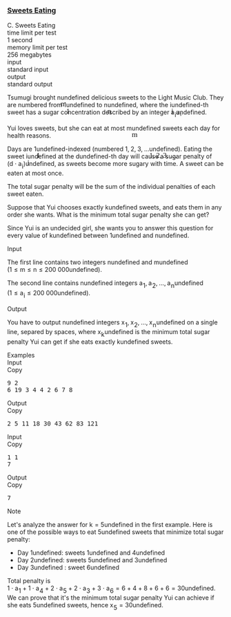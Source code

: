<h3><a href="https://codeforces.com/contest/1253/problem/C" target="_blank" rel="noopener noreferrer">Sweets Eating</a></h3>
<div class="header"><div class="title">C. Sweets Eating</div><div class="time-limit"><div class="property-title">time limit per test</div>1 second</div><div class="memory-limit"><div class="property-title">memory limit per test</div>256 megabytes</div><div class="input-file input-standard"><div class="property-title">input</div>standard input</div><div class="output-file output-standard"><div class="property-title">output</div>standard output</div></div><div><p>Tsumugi brought <span class="MathJax_Preview" style="color: inherit;"><span class="MJXp-math" id="MJXp-Span-1"><span class="MJXp-mi MJXp-italic" id="MJXp-Span-2">n</span></span></span><span class="MathJax MathJax_Processed" id="MathJax-Element-1-Frame" tabindex="0" style=""><nobr><span class="math" id="MathJax-Span-1"><span style="display: inline-block; position: relative; width: 0em; height: 0px; font-size: 122%;"><span style="position: absolute;"><span class="mrow" id="MathJax-Span-2"><span class="mi" id="MathJax-Span-3" style="font-family: MathJax_Math-italic;">n</span></span></span></span></span></nobr></span>undefined delicious sweets to the Light Music Club. They are numbered from <span class="MathJax_Preview" style="color: inherit;"><span class="MJXp-math" id="MJXp-Span-3"><span class="MJXp-mn" id="MJXp-Span-4">1</span></span></span><span class="MathJax MathJax_Processed" id="MathJax-Element-2-Frame" tabindex="0" style=""><nobr><span class="math" id="MathJax-Span-4"><span style="display: inline-block; position: relative; width: 0em; height: 0px; font-size: 122%;"><span style="position: absolute;"><span class="mrow" id="MathJax-Span-5"><span class="mn" id="MathJax-Span-6" style="font-family: MathJax_Main;">1</span></span></span></span></span></nobr></span>undefined to <span class="MathJax_Preview" style="color: inherit;"><span class="MJXp-math" id="MJXp-Span-5"><span class="MJXp-mi MJXp-italic" id="MJXp-Span-6">n</span></span></span><span class="MathJax MathJax_Processed" id="MathJax-Element-3-Frame" tabindex="0" style=""><nobr><span class="math" id="MathJax-Span-7"><span style="display: inline-block; position: relative; width: 0em; height: 0px; font-size: 122%;"><span style="position: absolute;"><span class="mrow" id="MathJax-Span-8"><span class="mi" id="MathJax-Span-9" style="font-family: MathJax_Math-italic;">n</span></span></span></span></span></nobr></span>undefined, where the <span class="MathJax_Preview" style="color: inherit;"><span class="MJXp-math" id="MJXp-Span-7"><span class="MJXp-mi MJXp-italic" id="MJXp-Span-8">i</span></span></span><span class="MathJax MathJax_Processed" id="MathJax-Element-4-Frame" tabindex="0" style=""><nobr><span class="math" id="MathJax-Span-10"><span style="display: inline-block; position: relative; width: 0em; height: 0px; font-size: 122%;"><span style="position: absolute;"><span class="mrow" id="MathJax-Span-11"><span class="mi" id="MathJax-Span-12" style="font-family: MathJax_Math-italic;">i</span></span></span></span></span></nobr></span>undefined-th sweet has a sugar concentration described by an integer <span class="MathJax_Preview" style="color: inherit;"><span class="MJXp-math" id="MJXp-Span-9"><span class="MJXp-msubsup" id="MJXp-Span-10"><span class="MJXp-mi MJXp-italic" id="MJXp-Span-11" style="margin-right: 0.05em;">a</span><span class="MJXp-mi MJXp-italic MJXp-script" id="MJXp-Span-12" style="vertical-align: -0.4em;">i</span></span></span></span><span class="MathJax MathJax_Processed" id="MathJax-Element-5-Frame" tabindex="0" style=""><nobr><span class="math" id="MathJax-Span-13"><span style="display: inline-block; position: relative; width: 0em; height: 0px; font-size: 122%;"><span style="position: absolute;"><span class="mrow" id="MathJax-Span-14"><span class="msubsup" id="MathJax-Span-15"><span style="display: inline-block; position: relative; width: 0.823em; height: 0px;"><span style="position: absolute; clip: rect(3.34em, 1000.53em, 4.16em, -999.997em); top: -3.978em; left: 0em;"><span class="mi" id="MathJax-Span-16" style="font-family: MathJax_Math-italic;">a</span><span style="display: inline-block; width: 0px; height: 3.984em;"></span></span><span style="position: absolute; top: -3.803em; left: 0.53em;"><span class="mi" id="MathJax-Span-17" style="font-size: 70.7%; font-family: MathJax_Math-italic;">i</span><span style="display: inline-block; width: 0px; height: 3.984em;"></span></span></span></span></span></span></span></span></nobr></span>undefined.</p><p>Yui loves sweets, but she can eat at most <span class="MathJax_Preview" style="color: inherit;"><span class="MJXp-math" id="MJXp-Span-13"><span class="MJXp-mi MJXp-italic" id="MJXp-Span-14">m</span></span></span><span class="MathJax MathJax_Processed" id="MathJax-Element-6-Frame" tabindex="0" style=""><nobr><span class="math" id="MathJax-Span-18"><span style="display: inline-block; position: relative; width: 0em; height: 0px; font-size: 122%;"><span style="position: absolute;"><span class="mrow" id="MathJax-Span-19"><span class="mi" id="MathJax-Span-20" style="font-family: MathJax_Math-italic;">m</span></span></span></span></span></nobr></span>undefined sweets each day for health reasons.</p><p>Days are <span class="MathJax_Preview" style="color: inherit;"><span class="MJXp-math" id="MJXp-Span-15"><span class="MJXp-mn" id="MJXp-Span-16">1</span></span></span><span class="MathJax MathJax_Processed" id="MathJax-Element-7-Frame" tabindex="0" style=""><nobr><span class="math" id="MathJax-Span-21"><span style="display: inline-block; position: relative; width: 0em; height: 0px; font-size: 122%;"><span style="position: absolute;"><span class="mrow" id="MathJax-Span-22"><span class="mn" id="MathJax-Span-23" style="font-family: MathJax_Main;">1</span></span></span></span></span></nobr></span>undefined-indexed (numbered <span class="MathJax_Preview" style="color: inherit;"><span class="MJXp-math" id="MJXp-Span-17"><span class="MJXp-mn" id="MJXp-Span-18">1</span><span class="MJXp-mo" id="MJXp-Span-19" style="margin-left: 0em; margin-right: 0.222em;">,</span><span class="MJXp-mn" id="MJXp-Span-20">2</span><span class="MJXp-mo" id="MJXp-Span-21" style="margin-left: 0em; margin-right: 0.222em;">,</span><span class="MJXp-mn" id="MJXp-Span-22">3</span><span class="MJXp-mo" id="MJXp-Span-23" style="margin-left: 0em; margin-right: 0.222em;">,</span><span class="MJXp-mo" id="MJXp-Span-24" style="margin-left: 0em; margin-right: 0em;">…</span></span></span><span class="MathJax MathJax_Processed" id="MathJax-Element-8-Frame" tabindex="0" style=""><nobr><span class="math" id="MathJax-Span-24"><span style="display: inline-block; position: relative; width: 0em; height: 0px; font-size: 122%;"><span style="position: absolute;"><span class="mrow" id="MathJax-Span-25"><span class="mn" id="MathJax-Span-26" style="font-family: MathJax_Main;">1</span><span class="mo" id="MathJax-Span-27" style="font-family: MathJax_Main;">,</span><span class="mn" id="MathJax-Span-28" style="font-family: MathJax_Main; padding-left: 0.179em;">2</span><span class="mo" id="MathJax-Span-29" style="font-family: MathJax_Main;">,</span><span class="mn" id="MathJax-Span-30" style="font-family: MathJax_Main; padding-left: 0.179em;">3</span><span class="mo" id="MathJax-Span-31" style="font-family: MathJax_Main;">,</span><span class="mo" id="MathJax-Span-32" style="font-family: MathJax_Main; padding-left: 0.179em;">…</span></span></span></span></span></nobr></span>undefined). Eating the sweet <span class="MathJax_Preview" style="color: inherit;"><span class="MJXp-math" id="MJXp-Span-25"><span class="MJXp-mi MJXp-italic" id="MJXp-Span-26">i</span></span></span><span class="MathJax MathJax_Processed" id="MathJax-Element-9-Frame" tabindex="0" style=""><nobr><span class="math" id="MathJax-Span-33"><span style="display: inline-block; position: relative; width: 0em; height: 0px; font-size: 122%;"><span style="position: absolute;"><span class="mrow" id="MathJax-Span-34"><span class="mi" id="MathJax-Span-35" style="font-family: MathJax_Math-italic;">i</span></span></span></span></span></nobr></span>undefined at the <span class="MathJax_Preview" style="color: inherit;"><span class="MJXp-math" id="MJXp-Span-27"><span class="MJXp-mi MJXp-italic" id="MJXp-Span-28">d</span></span></span><span class="MathJax MathJax_Processing" id="MathJax-Element-10-Frame" tabindex="0"></span>undefined-th day will cause a sugar penalty of <span class="MathJax_Preview" style="color: inherit;"><span class="MJXp-math" id="MJXp-Span-29"><span class="MJXp-mo" id="MJXp-Span-30" style="margin-left: 0em; margin-right: 0em;">(</span><span class="MJXp-mi MJXp-italic" id="MJXp-Span-31">d</span><span class="MJXp-mo" id="MJXp-Span-32" style="margin-left: 0.267em; margin-right: 0.267em;">⋅</span><span class="MJXp-msubsup" id="MJXp-Span-33"><span class="MJXp-mi MJXp-italic" id="MJXp-Span-34" style="margin-right: 0.05em;">a</span><span class="MJXp-mi MJXp-italic MJXp-script" id="MJXp-Span-35" style="vertical-align: -0.4em;">i</span></span><span class="MJXp-mo" id="MJXp-Span-36" style="margin-left: 0em; margin-right: 0em;">)</span></span></span><span class="MathJax MathJax_Processing" id="MathJax-Element-11-Frame" tabindex="0"></span>undefined, as sweets become more sugary with time. A sweet can be eaten at most once.</p><p>The total sugar penalty will be the <span class="tex-font-style-bf">sum</span> of the individual penalties of each sweet eaten.</p><p>Suppose that Yui chooses exactly <span class="MathJax_Preview" style="color: inherit;"><span class="MJXp-math" id="MJXp-Span-37"><span class="MJXp-mi MJXp-italic" id="MJXp-Span-38">k</span></span></span><span class="MathJax MathJax_Processing" id="MathJax-Element-12-Frame" tabindex="0"></span>undefined sweets, and eats them in any order she wants. What is the <span class="tex-font-style-bf">minimum</span> total sugar penalty she can get?</p><p>Since Yui is an undecided girl, she wants you to answer this question for every value of <span class="MathJax_Preview" style="color: inherit;"><span class="MJXp-math" id="MJXp-Span-39"><span class="MJXp-mi MJXp-italic" id="MJXp-Span-40">k</span></span></span><span class="MathJax MathJax_Processing" id="MathJax-Element-13-Frame" tabindex="0"></span>undefined between <span class="MathJax_Preview" style="color: inherit;"><span class="MJXp-math" id="MJXp-Span-41"><span class="MJXp-mn" id="MJXp-Span-42">1</span></span></span><span class="MathJax MathJax_Processing" id="MathJax-Element-14-Frame" tabindex="0"></span>undefined and <span class="MathJax_Preview" style="color: inherit;"><span class="MJXp-math" id="MJXp-Span-43"><span class="MJXp-mi MJXp-italic" id="MJXp-Span-44">n</span></span></span><span class="MathJax MathJax_Processing" id="MathJax-Element-15-Frame" tabindex="0"></span>undefined.</p></div><div class="input-specification"><div class="section-title">Input</div><p>The first line contains two integers <span class="MathJax_Preview" style="color: inherit;"><span class="MJXp-math" id="MJXp-Span-45"><span class="MJXp-mi MJXp-italic" id="MJXp-Span-46">n</span></span></span><span class="MathJax MathJax_Processing" id="MathJax-Element-16-Frame" tabindex="0"></span>undefined and <span class="MathJax_Preview" style="color: inherit;"><span class="MJXp-math" id="MJXp-Span-47"><span class="MJXp-mi MJXp-italic" id="MJXp-Span-48">m</span></span></span><span class="MathJax MathJax_Processing" id="MathJax-Element-17-Frame" tabindex="0"></span>undefined (<span class="MathJax_Preview" style="color: inherit;"><span class="MJXp-math" id="MJXp-Span-49"><span class="MJXp-mn" id="MJXp-Span-50">1</span><span class="MJXp-mo" id="MJXp-Span-51" style="margin-left: 0.333em; margin-right: 0.333em;">≤</span><span class="MJXp-mi MJXp-italic" id="MJXp-Span-52">m</span><span class="MJXp-mo" id="MJXp-Span-53" style="margin-left: 0.333em; margin-right: 0.333em;">≤</span><span class="MJXp-mi MJXp-italic" id="MJXp-Span-54">n</span><span class="MJXp-mo" id="MJXp-Span-55" style="margin-left: 0.333em; margin-right: 0.333em;">≤</span><span class="MJXp-mn" id="MJXp-Span-56">200</span><span class="MJXp-mtext" id="MJXp-Span-57">&nbsp;</span><span class="MJXp-mn" id="MJXp-Span-58">000</span></span></span><span class="MathJax MathJax_Processing" id="MathJax-Element-18-Frame" tabindex="0"></span>undefined).</p><p>The second line contains <span class="MathJax_Preview" style="color: inherit;"><span class="MJXp-math" id="MJXp-Span-59"><span class="MJXp-mi MJXp-italic" id="MJXp-Span-60">n</span></span></span><span class="MathJax MathJax_Processing" id="MathJax-Element-19-Frame" tabindex="0"></span>undefined integers <span class="MathJax_Preview" style="color: inherit;"><span class="MJXp-math" id="MJXp-Span-61"><span class="MJXp-msubsup" id="MJXp-Span-62"><span class="MJXp-mi MJXp-italic" id="MJXp-Span-63" style="margin-right: 0.05em;">a</span><span class="MJXp-mn MJXp-script" id="MJXp-Span-64" style="vertical-align: -0.4em;">1</span></span><span class="MJXp-mo" id="MJXp-Span-65" style="margin-left: 0em; margin-right: 0.222em;">,</span><span class="MJXp-msubsup" id="MJXp-Span-66"><span class="MJXp-mi MJXp-italic" id="MJXp-Span-67" style="margin-right: 0.05em;">a</span><span class="MJXp-mn MJXp-script" id="MJXp-Span-68" style="vertical-align: -0.4em;">2</span></span><span class="MJXp-mo" id="MJXp-Span-69" style="margin-left: 0em; margin-right: 0.222em;">,</span><span class="MJXp-mo" id="MJXp-Span-70" style="margin-left: 0em; margin-right: 0em;">…</span><span class="MJXp-mo" id="MJXp-Span-71" style="margin-left: 0em; margin-right: 0.222em;">,</span><span class="MJXp-msubsup" id="MJXp-Span-72"><span class="MJXp-mi MJXp-italic" id="MJXp-Span-73" style="margin-right: 0.05em;">a</span><span class="MJXp-mi MJXp-italic MJXp-script" id="MJXp-Span-74" style="vertical-align: -0.4em;">n</span></span></span></span><span class="MathJax MathJax_Processing" id="MathJax-Element-20-Frame" tabindex="0"></span>undefined (<span class="MathJax_Preview" style="color: inherit;"><span class="MJXp-math" id="MJXp-Span-75"><span class="MJXp-mn" id="MJXp-Span-76">1</span><span class="MJXp-mo" id="MJXp-Span-77" style="margin-left: 0.333em; margin-right: 0.333em;">≤</span><span class="MJXp-msubsup" id="MJXp-Span-78"><span class="MJXp-mi MJXp-italic" id="MJXp-Span-79" style="margin-right: 0.05em;">a</span><span class="MJXp-mi MJXp-italic MJXp-script" id="MJXp-Span-80" style="vertical-align: -0.4em;">i</span></span><span class="MJXp-mo" id="MJXp-Span-81" style="margin-left: 0.333em; margin-right: 0.333em;">≤</span><span class="MJXp-mn" id="MJXp-Span-82">200</span><span class="MJXp-mtext" id="MJXp-Span-83">&nbsp;</span><span class="MJXp-mn" id="MJXp-Span-84">000</span></span></span><span class="MathJax MathJax_Processing" id="MathJax-Element-21-Frame" tabindex="0"></span>undefined).</p></div><div class="output-specification"><div class="section-title">Output</div><p>You have to output <span class="MathJax_Preview" style="color: inherit;"><span class="MJXp-math" id="MJXp-Span-85"><span class="MJXp-mi MJXp-italic" id="MJXp-Span-86">n</span></span></span><span class="MathJax MathJax_Processing" id="MathJax-Element-22-Frame" tabindex="0"></span>undefined integers <span class="MathJax_Preview" style="color: inherit;"><span class="MJXp-math" id="MJXp-Span-87"><span class="MJXp-msubsup" id="MJXp-Span-88"><span class="MJXp-mi MJXp-italic" id="MJXp-Span-89" style="margin-right: 0.05em;">x</span><span class="MJXp-mn MJXp-script" id="MJXp-Span-90" style="vertical-align: -0.4em;">1</span></span><span class="MJXp-mo" id="MJXp-Span-91" style="margin-left: 0em; margin-right: 0.222em;">,</span><span class="MJXp-msubsup" id="MJXp-Span-92"><span class="MJXp-mi MJXp-italic" id="MJXp-Span-93" style="margin-right: 0.05em;">x</span><span class="MJXp-mn MJXp-script" id="MJXp-Span-94" style="vertical-align: -0.4em;">2</span></span><span class="MJXp-mo" id="MJXp-Span-95" style="margin-left: 0em; margin-right: 0.222em;">,</span><span class="MJXp-mo" id="MJXp-Span-96" style="margin-left: 0em; margin-right: 0em;">…</span><span class="MJXp-mo" id="MJXp-Span-97" style="margin-left: 0em; margin-right: 0.222em;">,</span><span class="MJXp-msubsup" id="MJXp-Span-98"><span class="MJXp-mi MJXp-italic" id="MJXp-Span-99" style="margin-right: 0.05em;">x</span><span class="MJXp-mi MJXp-italic MJXp-script" id="MJXp-Span-100" style="vertical-align: -0.4em;">n</span></span></span></span><span class="MathJax MathJax_Processing" id="MathJax-Element-23-Frame" tabindex="0"></span>undefined on a single line, separed by spaces, where <span class="MathJax_Preview" style="color: inherit;"><span class="MJXp-math" id="MJXp-Span-101"><span class="MJXp-msubsup" id="MJXp-Span-102"><span class="MJXp-mi MJXp-italic" id="MJXp-Span-103" style="margin-right: 0.05em;">x</span><span class="MJXp-mi MJXp-italic MJXp-script" id="MJXp-Span-104" style="vertical-align: -0.4em;">k</span></span></span></span><span class="MathJax MathJax_Processing" id="MathJax-Element-24-Frame" tabindex="0"></span>undefined is the minimum total sugar penalty Yui can get if she eats exactly <span class="MathJax_Preview" style="color: inherit;"><span class="MJXp-math" id="MJXp-Span-105"><span class="MJXp-mi MJXp-italic" id="MJXp-Span-106">k</span></span></span><span class="MathJax MathJax_Processing" id="MathJax-Element-25-Frame" tabindex="0"></span>undefined sweets.</p></div><div class="sample-tests"><div class="section-title">Examples</div><div class="sample-test"><div class="input"><div class="title">Input<div title="Copy" data-clipboard-target="#id0015089417852796005" id="id001820906383268306" class="input-output-copier">Copy</div></div><pre id="id0015089417852796005">9 2
6 19 3 4 4 2 6 7 8
</pre></div><div class="output"><div class="title">Output<div title="Copy" data-clipboard-target="#id0013869824062160419" id="id006028480042168526" class="input-output-copier">Copy</div></div><pre id="id0013869824062160419">2 5 11 18 30 43 62 83 121
</pre></div><div class="input"><div class="title">Input<div title="Copy" data-clipboard-target="#id008816231900852288" id="id006160651325780975" class="input-output-copier">Copy</div></div><pre id="id008816231900852288">1 1
7
</pre></div><div class="output"><div class="title">Output<div title="Copy" data-clipboard-target="#id006502678219470889" id="id002523614742592405" class="input-output-copier">Copy</div></div><pre id="id006502678219470889">7
</pre></div></div></div><div class="note"><div class="section-title">Note</div><p>Let's analyze the answer for <span class="MathJax_Preview" style="color: inherit;"><span class="MJXp-math" id="MJXp-Span-107"><span class="MJXp-mi MJXp-italic" id="MJXp-Span-108">k</span><span class="MJXp-mo" id="MJXp-Span-109" style="margin-left: 0.333em; margin-right: 0.333em;">=</span><span class="MJXp-mn" id="MJXp-Span-110">5</span></span></span><span class="MathJax MathJax_Processing" id="MathJax-Element-26-Frame" tabindex="0"></span>undefined in the first example. Here is <span class="tex-font-style-bf">one</span> of the possible ways to eat <span class="MathJax_Preview" style="color: inherit;"><span class="MJXp-math" id="MJXp-Span-111"><span class="MJXp-mn" id="MJXp-Span-112">5</span></span></span><span class="MathJax MathJax_Processing" id="MathJax-Element-27-Frame" tabindex="0"></span>undefined sweets that minimize total sugar penalty:</p><ul> <li> Day <span class="MathJax_Preview" style="color: inherit;"><span class="MJXp-math" id="MJXp-Span-113"><span class="MJXp-mn" id="MJXp-Span-114">1</span></span></span><span class="MathJax MathJax_Processing" id="MathJax-Element-28-Frame" tabindex="0"></span>undefined: sweets <span class="MathJax_Preview" style="color: inherit;"><span class="MJXp-math" id="MJXp-Span-115"><span class="MJXp-mn" id="MJXp-Span-116">1</span></span></span><span class="MathJax MathJax_Processing" id="MathJax-Element-29-Frame" tabindex="0"></span>undefined and <span class="MathJax_Preview" style="color: inherit;"><span class="MJXp-math" id="MJXp-Span-117"><span class="MJXp-mn" id="MJXp-Span-118">4</span></span></span><span class="MathJax MathJax_Processing" id="MathJax-Element-30-Frame" tabindex="0"></span>undefined </li><li> Day <span class="MathJax_Preview" style="color: inherit;"><span class="MJXp-math" id="MJXp-Span-119"><span class="MJXp-mn" id="MJXp-Span-120">2</span></span></span><span class="MathJax MathJax_Processing" id="MathJax-Element-31-Frame" tabindex="0"></span>undefined: sweets <span class="MathJax_Preview" style="color: inherit;"><span class="MJXp-math" id="MJXp-Span-121"><span class="MJXp-mn" id="MJXp-Span-122">5</span></span></span><span class="MathJax MathJax_Processing" id="MathJax-Element-32-Frame" tabindex="0"></span>undefined and <span class="MathJax_Preview" style="color: inherit;"><span class="MJXp-math" id="MJXp-Span-123"><span class="MJXp-mn" id="MJXp-Span-124">3</span></span></span><span class="MathJax MathJax_Processing" id="MathJax-Element-33-Frame" tabindex="0"></span>undefined </li><li> Day <span class="MathJax_Preview" style="color: inherit;"><span class="MJXp-math" id="MJXp-Span-125"><span class="MJXp-mn" id="MJXp-Span-126">3</span></span></span><span class="MathJax MathJax_Processing" id="MathJax-Element-34-Frame" tabindex="0"></span>undefined : sweet <span class="MathJax_Preview" style="color: inherit;"><span class="MJXp-math" id="MJXp-Span-127"><span class="MJXp-mn" id="MJXp-Span-128">6</span></span></span><span class="MathJax MathJax_Processing" id="MathJax-Element-35-Frame" tabindex="0"></span>undefined </li></ul><p>Total penalty is <span class="MathJax_Preview" style="color: inherit;"><span class="MJXp-math" id="MJXp-Span-129"><span class="MJXp-mn" id="MJXp-Span-130">1</span><span class="MJXp-mo" id="MJXp-Span-131" style="margin-left: 0.267em; margin-right: 0.267em;">⋅</span><span class="MJXp-msubsup" id="MJXp-Span-132"><span class="MJXp-mi MJXp-italic" id="MJXp-Span-133" style="margin-right: 0.05em;">a</span><span class="MJXp-mn MJXp-script" id="MJXp-Span-134" style="vertical-align: -0.4em;">1</span></span><span class="MJXp-mo" id="MJXp-Span-135" style="margin-left: 0.267em; margin-right: 0.267em;">+</span><span class="MJXp-mn" id="MJXp-Span-136">1</span><span class="MJXp-mo" id="MJXp-Span-137" style="margin-left: 0.267em; margin-right: 0.267em;">⋅</span><span class="MJXp-msubsup" id="MJXp-Span-138"><span class="MJXp-mi MJXp-italic" id="MJXp-Span-139" style="margin-right: 0.05em;">a</span><span class="MJXp-mn MJXp-script" id="MJXp-Span-140" style="vertical-align: -0.4em;">4</span></span><span class="MJXp-mo" id="MJXp-Span-141" style="margin-left: 0.267em; margin-right: 0.267em;">+</span><span class="MJXp-mn" id="MJXp-Span-142">2</span><span class="MJXp-mo" id="MJXp-Span-143" style="margin-left: 0.267em; margin-right: 0.267em;">⋅</span><span class="MJXp-msubsup" id="MJXp-Span-144"><span class="MJXp-mi MJXp-italic" id="MJXp-Span-145" style="margin-right: 0.05em;">a</span><span class="MJXp-mn MJXp-script" id="MJXp-Span-146" style="vertical-align: -0.4em;">5</span></span><span class="MJXp-mo" id="MJXp-Span-147" style="margin-left: 0.267em; margin-right: 0.267em;">+</span><span class="MJXp-mn" id="MJXp-Span-148">2</span><span class="MJXp-mo" id="MJXp-Span-149" style="margin-left: 0.267em; margin-right: 0.267em;">⋅</span><span class="MJXp-msubsup" id="MJXp-Span-150"><span class="MJXp-mi MJXp-italic" id="MJXp-Span-151" style="margin-right: 0.05em;">a</span><span class="MJXp-mn MJXp-script" id="MJXp-Span-152" style="vertical-align: -0.4em;">3</span></span><span class="MJXp-mo" id="MJXp-Span-153" style="margin-left: 0.267em; margin-right: 0.267em;">+</span><span class="MJXp-mn" id="MJXp-Span-154">3</span><span class="MJXp-mo" id="MJXp-Span-155" style="margin-left: 0.267em; margin-right: 0.267em;">⋅</span><span class="MJXp-msubsup" id="MJXp-Span-156"><span class="MJXp-mi MJXp-italic" id="MJXp-Span-157" style="margin-right: 0.05em;">a</span><span class="MJXp-mn MJXp-script" id="MJXp-Span-158" style="vertical-align: -0.4em;">6</span></span><span class="MJXp-mo" id="MJXp-Span-159" style="margin-left: 0.333em; margin-right: 0.333em;">=</span><span class="MJXp-mn" id="MJXp-Span-160">6</span><span class="MJXp-mo" id="MJXp-Span-161" style="margin-left: 0.267em; margin-right: 0.267em;">+</span><span class="MJXp-mn" id="MJXp-Span-162">4</span><span class="MJXp-mo" id="MJXp-Span-163" style="margin-left: 0.267em; margin-right: 0.267em;">+</span><span class="MJXp-mn" id="MJXp-Span-164">8</span><span class="MJXp-mo" id="MJXp-Span-165" style="margin-left: 0.267em; margin-right: 0.267em;">+</span><span class="MJXp-mn" id="MJXp-Span-166">6</span><span class="MJXp-mo" id="MJXp-Span-167" style="margin-left: 0.267em; margin-right: 0.267em;">+</span><span class="MJXp-mn" id="MJXp-Span-168">6</span><span class="MJXp-mo" id="MJXp-Span-169" style="margin-left: 0.333em; margin-right: 0.333em;">=</span><span class="MJXp-mn" id="MJXp-Span-170">30</span></span></span><span class="MathJax MathJax_Processing" id="MathJax-Element-36-Frame" tabindex="0"></span>undefined. We can prove that it's the minimum total sugar penalty Yui can achieve if she eats <span class="MathJax_Preview" style="color: inherit;"><span class="MJXp-math" id="MJXp-Span-171"><span class="MJXp-mn" id="MJXp-Span-172">5</span></span></span><span class="MathJax MathJax_Processing" id="MathJax-Element-37-Frame" tabindex="0"></span>undefined sweets, hence <span class="MathJax_Preview" style="color: inherit;"><span class="MJXp-math" id="MJXp-Span-173"><span class="MJXp-msubsup" id="MJXp-Span-174"><span class="MJXp-mi MJXp-italic" id="MJXp-Span-175" style="margin-right: 0.05em;">x</span><span class="MJXp-mn MJXp-script" id="MJXp-Span-176" style="vertical-align: -0.4em;">5</span></span><span class="MJXp-mo" id="MJXp-Span-177" style="margin-left: 0.333em; margin-right: 0.333em;">=</span><span class="MJXp-mn" id="MJXp-Span-178">30</span></span></span><span class="MathJax MathJax_Processing" id="MathJax-Element-38-Frame" tabindex="0"></span>undefined.</p></div>